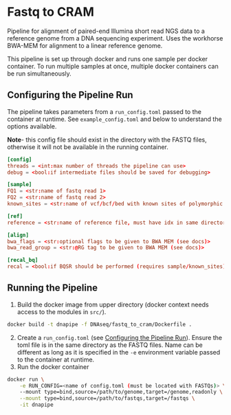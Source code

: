 # Fastq to CRAM

Pipeline for alignment of paired-end Illumina short read NGS data to a reference genome from a DNA sequencing experiment. Uses the workhorse BWA-MEM for alignment to a linear reference genome.

This pipeline is set up through docker and runs one sample per docker container. To run multiple samples at once, multiple docker containers can be run simultaneously.

## Configuring the Pipeline Run

The pipeline takes parameters from a `run_config.toml` passed to the container at runtime. See `example_config.toml` and below to understand the options available. 

**Note**- this config file should exist in the directory with the FASTQ files, otherwise it will not be available in the running container.

```toml
[config]
threads = <int:max number of threads the pipeline can use>
debug = <bool:if intermediate files should be saved for debugging>

[sample]
FQ1 = <str:name of fastq read 1>
FQ2 = <str:name of fastq read 2>
known_sites = <str:name of vcf/bcf/bed with known sites of polymorphic sites for BQSR>

[ref]
reference = <str:name of reference file, must have idx in same directory for BWA>

[align]
bwa_flags = <str:optional flags to be given to BWA MEM (see docs)>
bwa_read_group = <str:@RG tag to be given to BWA MEM (see docs)>

[recal_bq]
recal = <bool:if BQSR should be performed (requires sample/known_sites)>
```

## Running the Pipeline
1. Build the docker image from upper directory (docker context needs access to the modules in `src/`).
```bash
docker build -t dnapipe -f DNAseq/fastq_to_cram/Dockerfile .
```
2. Create a `run_config.toml` (see [Configuring the Pipeline Run](#configuring-the-pipeline-run)). Ensure the toml file is in the same directory as the FASTQ files. Name can be different as long as it is specified in the `-e` environment variable passed to the container at runtime.
3. Run the docker container
```bash
docker run \
    -e RUN_CONFIG=<name of config.toml (must be located with FASTQs)> \
    --mount type=bind,source=/path/to/genome,target=/genome,readonly \
    --mount type=bind,source=/path/to/fastqs,target=/fastqs \
    -it dnapipe
```
